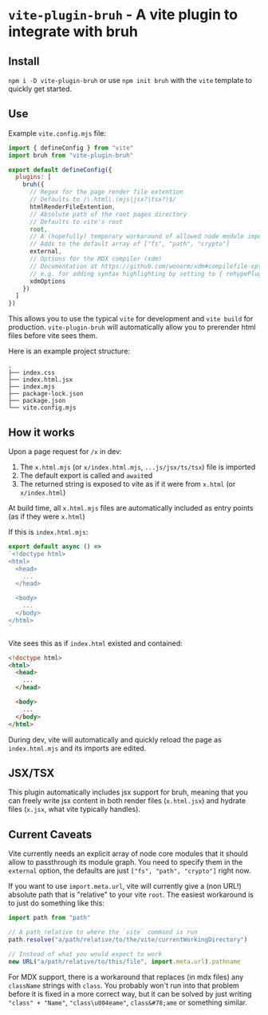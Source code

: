 # `vite-plugin-bruh` - A vite plugin to integrate with bruh

## Install

`npm i -D vite-plugin-bruh` or use `npm init bruh` with the `vite` template to quickly get started.

## Use

Example `vite.config.mjs` file:
```javascript
import { defineConfig } from "vite"
import bruh from "vite-plugin-bruh"

export default defineConfig({
  plugins: [
    bruh({
      // Regex for the page render file extention
      // Defaults to /\.html\.(mjs|jsx?|tsx?)$/
      htmlRenderFileExtention,
      // Absolute path of the root pages directory
      // Defaults to vite's root
      root,
      // A (hopefully) temporary workaround of allowed node module imports
      // Adds to the default array of ["fs", "path", "crypto"]
      external,
      // Options for the MDX compiler (xdm)
      // Documentation at https://github.com/wooorm/xdm#compilefile-options
      // e.g. for adding syntax highlighting by setting to { rehypePlugins: [ await import("@mapbox/rehype-prism") ] }
      xdmOptions
    })
  ]
})
```

This allows you to use the typical `vite` for development and `vite build` for production.
`vite-plugin-bruh` will automatically allow you to prerender html files before vite sees them.

Here is an example project structure:
```
.
├── index.css
├── index.html.jsx
├── index.mjs
├── package-lock.json
├── package.json
└── vite.config.mjs
```

## How it works

Upon a page request for `/x` in dev:
1. The `x.html.mjs` (or `x/index.html.mjs`, `...js/jsx/ts/tsx`) file is imported
2. The default export is called and `await`ed
3. The returned string is exposed to vite as if it were from `x.html` (or `x/index.html`)

At build time, all `x.html.mjs` files are automatically included as entry points (as if they were `x.html`)

If this is `index.html.mjs`:
```javascript
export default async () =>
`<!doctype html>
<html>
  <head>
    ...
  </head>

  <body>
    ...
  </body>
</html>
`
```

Vite sees this as if `index.html` existed and contained:
```html
<!doctype html>
<html>
  <head>
    ...
  </head>

  <body>
    ...
  </body>
</html>
```

During dev, vite will automatically and quickly reload the page as `index.html.mjs` and its imports are edited.

## JSX/TSX

This plugin automatically includes jsx support for bruh, meaning that you can freely write jsx content in both
render files (`x.html.jsx`) and hydrate files (`x.jsx`, what vite typically handles).

## Current Caveats

Vite currently needs an explicit array of node core modules that it should allow to passthrough its module graph.
You need to specify them in the `external` option, the defaults are just `["fs", "path", "crypto"]` right now.

If you want to use `import.meta.url`, vite will currently give a (non URL!) absolute path that is "relative" to your vite `root`.
The easiest workaround is to just do something like this:
```javascript
import path from "path"

// A path relative to where the `vite` command is run
path.resolve("a/path/relative/to/the/vite/currentWorkingDirectory")

// Instead of what you would expect to work
new URL("a/path/relative/to/this/file", import.meta.url).pathname
```

For MDX support, there is a workaround that replaces (in mdx files) any `className` strings with `class`.
You probably won't run into that problem before it is fixed in a more correct way, but it can be solved
by just writing `"class" + "Name"`, `"class\u004eame"`, `class&#78;ame` or something similar.
